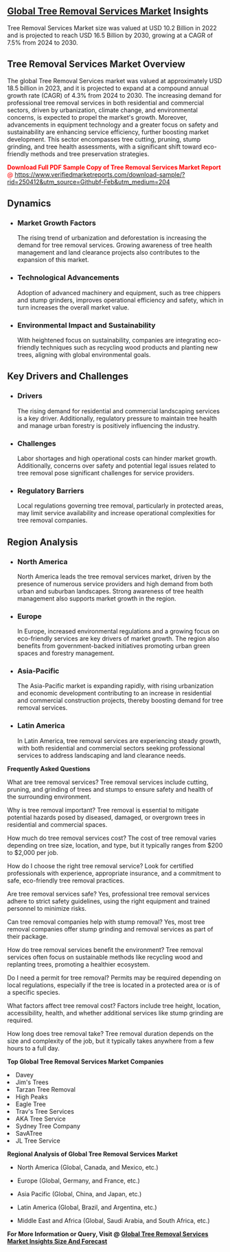 <h2><a href="https://www.verifiedmarketreports.com/download-sample/?rid=250412&amp;utm_source=Githubf&amp;utm_medium=204" target="_blank">Global Tree Removal Services Market</a> Insights</h2><p>Tree Removal Services Market size was valued at USD 10.2 Billion in 2022 and is projected to reach USD 16.5 Billion by 2030, growing at a CAGR of 7.5% from 2024 to 2030.</p><p><h2>Tree Removal Services Market Overview</h2> <p>The global Tree Removal Services market was valued at approximately USD 18.5 billion in 2023, and it is projected to expand at a compound annual growth rate (CAGR) of 4.3% from 2024 to 2030. The increasing demand for professional tree removal services in both residential and commercial sectors, driven by urbanization, climate change, and environmental concerns, is expected to propel the market's growth. Moreover, advancements in equipment technology and a greater focus on safety and sustainability are enhancing service efficiency, further boosting market development. This sector encompasses tree cutting, pruning, stump grinding, and tree health assessments, with a significant shift toward eco-friendly methods and tree preservation strategies.</p> <p><p><span class=""><span style="color: #ff0000;"><strong>Download Full PDF Sample Copy of Tree Removal Services Market Report</strong> @ </span><a href="https://www.verifiedmarketreports.com/download-sample/?rid=250412&amp;utm_source=Githubf-Feb&amp;utm_medium=204" target="_blank">https://www.verifiedmarketreports.com/download-sample/?rid=250412&amp;utm_source=Githubf-Feb&amp;utm_medium=204</a></span></p></p> <h2>Dynamics</h2> <ul> <li><h3>Market Growth Factors</h3> <p>The rising trend of urbanization and deforestation is increasing the demand for tree removal services. Growing awareness of tree health management and land clearance projects also contributes to the expansion of this market.</p> </li> <li><h3>Technological Advancements</h3> <p>Adoption of advanced machinery and equipment, such as tree chippers and stump grinders, improves operational efficiency and safety, which in turn increases the overall market value.</p> </li> <li><h3>Environmental Impact and Sustainability</h3> <p>With heightened focus on sustainability, companies are integrating eco-friendly techniques such as recycling wood products and planting new trees, aligning with global environmental goals.</p> </li> </ul> <h2>Key Drivers and Challenges</h2> <ul> <li><h3>Drivers</h3> <p>The rising demand for residential and commercial landscaping services is a key driver. Additionally, regulatory pressure to maintain tree health and manage urban forestry is positively influencing the industry.</p> </li> <li><h3>Challenges</h3> <p>Labor shortages and high operational costs can hinder market growth. Additionally, concerns over safety and potential legal issues related to tree removal pose significant challenges for service providers.</p> </li> <li><h3>Regulatory Barriers</h3> <p>Local regulations governing tree removal, particularly in protected areas, may limit service availability and increase operational complexities for tree removal companies.</p> </li> </ul> <h2>Region Analysis</h2> <ul> <li><h3>North America</h3> <p>North America leads the tree removal services market, driven by the presence of numerous service providers and high demand from both urban and suburban landscapes. Strong awareness of tree health management also supports market growth in the region.</p> </li> <li><h3>Europe</h3> <p>In Europe, increased environmental regulations and a growing focus on eco-friendly services are key drivers of market growth. The region also benefits from government-backed initiatives promoting urban green spaces and forestry management.</p> </li> <li><h3>Asia-Pacific</h3> <p>The Asia-Pacific market is expanding rapidly, with rising urbanization and economic development contributing to an increase in residential and commercial construction projects, thereby boosting demand for tree removal services.</p> </li> <li><h3>Latin America</h3> <p>In Latin America, tree removal services are experiencing steady growth, with both residential and commercial sectors seeking professional services to address landscaping and land clearance needs.</p> </li> </ul> <p><strong>Frequently Asked Questions</strong></p> <p>What are tree removal services? Tree removal services include cutting, pruning, and grinding of trees and stumps to ensure safety and health of the surrounding environment.</p> <p>Why is tree removal important? Tree removal is essential to mitigate potential hazards posed by diseased, damaged, or overgrown trees in residential and commercial spaces.</p> <p>How much do tree removal services cost? The cost of tree removal varies depending on tree size, location, and type, but it typically ranges from $200 to $2,000 per job.</p> <p>How do I choose the right tree removal service? Look for certified professionals with experience, appropriate insurance, and a commitment to safe, eco-friendly tree removal practices.</p> <p>Are tree removal services safe? Yes, professional tree removal services adhere to strict safety guidelines, using the right equipment and trained personnel to minimize risks.</p> <p>Can tree removal companies help with stump removal? Yes, most tree removal companies offer stump grinding and removal services as part of their package.</p> <p>How do tree removal services benefit the environment? Tree removal services often focus on sustainable methods like recycling wood and replanting trees, promoting a healthier ecosystem.</p> <p>Do I need a permit for tree removal? Permits may be required depending on local regulations, especially if the tree is located in a protected area or is of a specific species.</p> <p>What factors affect tree removal cost? Factors include tree height, location, accessibility, health, and whether additional services like stump grinding are required.</p> <p>How long does tree removal take? Tree removal duration depends on the size and complexity of the job, but it typically takes anywhere from a few hours to a full day.</p> </p><p><strong>Top Global Tree Removal Services Market Companies</strong></p><div data-test-id=""><p><li>Davey</li><li> Jim's Trees</li><li> Tarzan Tree Removal</li><li> High Peaks</li><li> Eagle Tree</li><li> Trav's Tree Services</li><li> AKA Tree Service</li><li> Sydney Tree Company</li><li> SavATree</li><li> JL Tree Service</li></p><div><strong>Regional Analysis of&nbsp;Global Tree Removal Services Market</strong></div><ul><li dir="ltr"><p dir="ltr">North America&nbsp;(Global, Canada, and Mexico, etc.)</p></li><li dir="ltr"><p dir="ltr">Europe (Global, Germany, and France, etc.)</p></li><li dir="ltr"><p dir="ltr">Asia Pacific&nbsp;(Global, China, and Japan, etc.)</p></li><li dir="ltr"><p dir="ltr">Latin America&nbsp;(Global, Brazil, and Argentina, etc.)</p></li><li dir="ltr">Middle East and Africa&nbsp;(Global, Saudi Arabia, and South Africa, etc.)</li></ul><p><strong>For More Information or Query, Visit @&nbsp;</strong><strong><a href="https://www.verifiedmarketreports.com/product/tree-removal-services-market/?utm_source=Githubf&amp;utm_medium=204" target="_blank">Global Tree Removal Services Market Insights Size And Forecast</a></strong></p></div>
